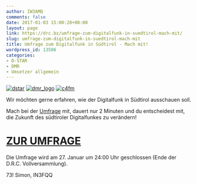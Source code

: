 ```yaml
---
author: IW3AMQ
comments: false
date: 2017-01-03 15:00:28+00:00
layout: page
link: https://drc.bz/umfrage-zum-digitalfunk-in-suedtirol-mach-mit/
slug: umfrage-zum-digitalfunk-in-suedtirol-mach-mit
title: Umfrage zum Digitalfunk in Südtirol - Mach mit!
wordpress_id: 13506
categories:
- D-STAR
- DMR
- Umsetzer allgemein
---
```


[![dstar](https://drc.bz/wp-content/uploads/2013/10/dstar.jpg)](http://imbzhi.findmind.ch) [![dmr_logo](https://drc.bz/wp-content/uploads/2017/01/dmr_logo-300x146.jpg)](http://imbzhi.findmind.ch) [![c4fm](https://drc.bz/wp-content/uploads/2017/01/C4FM-300x59.png)](http://imbzhi.findmind.ch)


Wir möchten gerne erfahren, wie der Digitalfunk in Südtirol ausschauen soll.




Mach bei der [Umfrage](http://imbzhi.findmind.ch) mit, dauert nur 2 Minuten und du entscheidest mit, die Zukunft des südtiroler Digitalfunkes zu verändern!





# **[ZUR UMFRAGE](http://imbzhi.findmind.ch)**




Die Umfrage wird am 27. Januar um 24:00 Uhr geschlossen (Ende der D.R.C. Vollversammlung).




73! Simon, IN3FQQ
